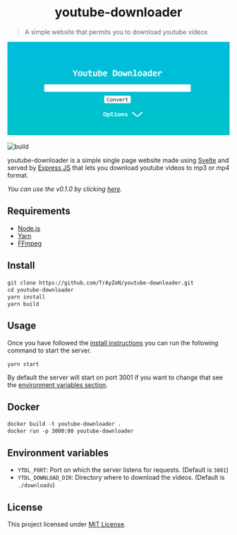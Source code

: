 <h1 align="center">
    youtube-downloader
</h1>

> A simple website that permits you to download youtube videos
<div align="center">
    <img src="assets/image.png"/>
</div>

![build](https://api.travis-ci.org/TrAyZeN/youtube-downloader.svg?branch=master)

youtube-downloader is a simple single page website made using [Svelte](https://svelte.dev)
and served by [Express JS](https://expressjs.com/fr/) that lets you download youtube
videos to mp3 or mp4 format.

*You can use the v0.1.0 by clicking [here](https://github.com/TrAyZeN/youtube-downloader/tree/d157f4f468b0986fd69186e2bfb10fe301456f5c).*

## Requirements
- [Node.js](https://nodejs.org/)
- [Yarn](https://yarnpkg.com/)
- [FFmpeg](https://www.ffmpeg.org)

## Install
```
git clone https://github.com/TrAyZeN/youtube-downloader.git
cd youtube-downloader
yarn install
yarn build
```

## Usage
Once you have followed the [install instructions](##Install) you can
run the following command to start the server.
```
yarn start
```
By default the server will start on port 3001 if you want to change
that see the [environment variables section](##Environment-variables).

## Docker
```
docker build -t youtube-downloader .
docker run -p 3000:80 youtube-downloader
```

## Environment variables
- `YTDL_PORT`: Port on which the server listens for requests. (Default is
  `3001`)
- `YTDL_DOWNLOAD_DIR`: Directory where to download the videos. (Default is
  `./downloads`)

## License
This project licensed under
[MIT License](https://github.com/TrAyZeN/youtube-downloader/blob/master/LICENSE).
